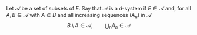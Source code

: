 Let $\mathcal{A}$ be a set of subsets of $E$. Say that $\mathcal{A}$ is a $d$-system if $E\in \mathcal{A}$ and, for all $A,B\in \mathcal{A}$ with $A\subseteq B$ and all increasing sequences $(A_{n})$ in $\mathcal{A}$
$$
B\setminus A\in \mathcal{A},\quad\quad \bigcup_{n}A_{n}\in \mathcal{A}
$$
